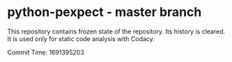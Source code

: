 # python-pexpect - master branch

This repository contains frozen state of the repository.
Its history is cleared. It is used only for static code
analysis with Codacy.

Commit Time: 1691395203